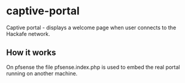 # captive-portal
Captive portal - displays a welcome page when user connects to the Hackafe network.

## How it works
On pfsense the file pfsense.index.php is used to embed the real portal running on another machine.
